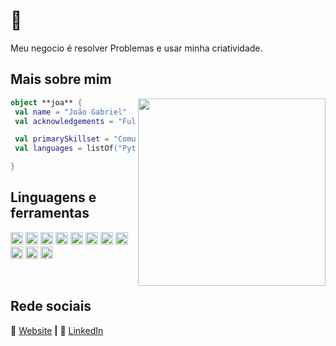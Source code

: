 # 👋

Meu negocio é resolver Problemas e usar minha criatividade.

## Mais sobre mim

<img align="right" width="300" src="https://i.pinimg.com/originals/d7/64/84/d76484f755763b87d45ec9c56e21b37c.gif" />

```kotlin
object **joa** {
 val name = "João Gabriel"
 val acknowledgements = "Fullstack development"

 val primarySkillset = "Comunicação, adaptabilidade, resolução de problemas"
 val languages = listOf("Python", "JavaScript", "Typescript", "React")

}
```

## Linguagens e ferramentas

<code><img height="20" src="https://img.shields.io/badge/Python-14354C?style=for-the-badge&logo=python&logoColor=white"></code>
<code><img height="20" src="https://img.shields.io/badge/TypeScript-007ACC?style=for-the-badge&logo=typescript&logoColor=white"></code>
<code><img height="20" src="https://img.shields.io/badge/Node.js-43853D?style=for-the-badge&logo=node.js&logoColor=white"></code>
<code><img height="20" src="https://img.shields.io/badge/React-20232A?style=for-the-badge&logo=react&logoColor=61DAFB"></code>
<code><img height="20" src="https://img.shields.io/badge/Tailwind_CSS-38B2AC?style=for-the-badge&logo=tailwind-css&logoColor=white"></code>
<code><img height="20" src="https://img.shields.io/badge/Django-092E20?style=for-the-badge&logo=django&logoColor=white"></code>
<code><img height="20" src="https://img.shields.io/badge/MySQL-00000F?style=for-the-badge&logo=mysql&logoColor=white"></code>
<code><img height="20" src="https://img.shields.io/badge/Amazon_AWS-232F3E?style=for-the-badge&logo=amazon-aws&logoColor=white"></code>
<code><img height="20" src="https://img.shields.io/badge/Docker-2496ED?style=for-the-badge&logo=docker&logoColor=white"></code>
<code><img height="20" src="https://img.shields.io/badge/Linux-E34F26?style=for-the-badge&logo=linux&logoColor=black"></code>
<code><img height="20" src="ttps://img.shields.io/badge/Git-E34F26?style=for-the-badge&logo=git&logoColor=white"></code>

[website]: https://joagabri.world
[linkedin]: https://www.linkedin.com/in/joagabri/

<br>

## Rede sociais

🏡 [Website][website] **|**
👔 [LinkedIn][linkedin]
